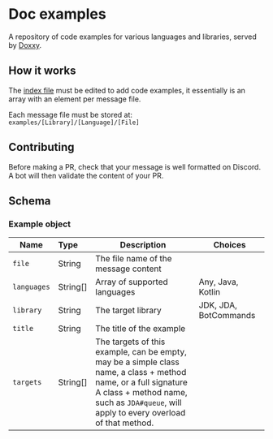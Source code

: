 # Doc examples

A repository of code examples for various languages and libraries, served by [Doxxy](https://github.com/freya022/Doxxy).

## How it works

The [index file](index.conf) must be edited to add code examples,
it essentially is an array with an element per message file.

Each message file must be stored at: `examples/[Library]/[Language]/[File]`

## Contributing
Before making a PR, check that your message is well formatted on Discord.
A bot will then validate the content of your PR.

## Schema

### Example object

| Name        | Type     | Description                                                                                                                                                                                                     | Choices               |
|-------------|:---------|-----------------------------------------------------------------------------------------------------------------------------------------------------------------------------------------------------------------|-----------------------|
| `file`      | String   | The file name of the message content                                                                                                                                                                            |                       |
| `languages` | String[] | Array of supported languages                                                                                                                                                                                    | Any, Java, Kotlin     |
| `library`   | String   | The target library                                                                                                                                                                                              | JDK, JDA, BotCommands |
| `title`     | String   | The title of the example                                                                                                                                                                                        |                       |
| `targets`   | String[] | The targets of this example, can be empty, may be a simple class name, a class + method name, or a full signature<br/> A class + method name, such as `JDA#queue`, will apply to every overload of that method. |                       |